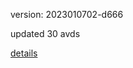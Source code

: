 version: 2023010702-d666

updated 30 avds

[details](https://github.com/0x74f917491bfa7ebfa379/ali_avd_db/blob/master/change_log/2023/01/07/02/d666.txt)